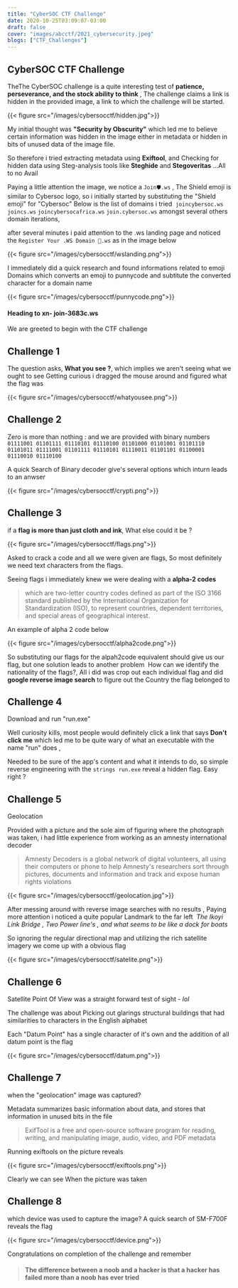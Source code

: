 ```yaml
---
title: "CyberSOC CTF Challenge"
date: 2020-10-25T03:09:07-03:00
draft: false
cover: "images/abcctf/2021_cybersecurity.jpeg"
blogs: ["CTF_Challenges"]
---
```



## CyberSOC CTF Challenge 


TheThe CyberSOC challenge is a quite interesting test of **patience, perseverance, and the stock ability to think** ,
The challenge claims a link is hidden in the provided image, a link to which the challenge will be started.

{{< figure src="/images/cybersocctf/hidden.jpg">}}


My initial thought was **"Security by Obscurity"** which led me to believe certain information was hidden in the image either in metadata or hidden in bits of unused data of the image file. 

So therefore i tried extracting metadata using **Exiftool**, and Checking for hidden data using Steg-analysis tools like **Steghide** and **Stegoveritas** …All to no Avail 

Paying a little attention the image, we notice a `Join🛡️.ws` , The Shield emoji is similar to Cybersoc logo, so i initially started by substituting the "Shield emoji" for "Cybersoc"
Below is the list of domains i tried 
`joincybersoc.ws` `joincs.ws` `joincybersocafrica.ws` `join.cybersoc.ws`
amongst several others domain iterations,

after several minutes i paid attention to the .ws landing page and noticed the `Register Your .WS Domain 🙂.ws` as in the image below

{{< figure src="/images/cybersocctf/wslanding.png">}}

I immediately did a quick research and found informations related to emoji Domains
which converts an emoji to punnycode and subtitute the converted character for a domain name

{{< figure src="/images/cybersocctf/punnycode.png">}}

#### Heading to xn- join-3683c.ws
We are greeted to begin  with the CTF challenge


## Challenge 1
The question asks, **What you see ?**, which implies we aren't seeing what we ought to see
Getting curious i dragged the mouse around and figured what the flag was

{{< figure src="/images/cybersocctf/whatyousee.png">}}

## Challenge 2

Zero is more than nothing : and we are provided with binary numbers
 
`01111001 01101111 01110101 01110100 01101000 01101001 01101110 01101011 01111001 01101111 01110101 01110011 01101101 01100001 01110010 01110100`

A quick Search of Binary decoder give's several options which inturn leads to an anwser

{{< figure src="/images/cybersocctf/crypti.png">}}

## Challenge 3
if a **flag is more than just cloth and ink**, What else could it be ?

{{< figure src="/images/cybersocctf/flags.png">}}

Asked to crack a code and all we were given are flags, So most definitely we need text characters from the flags.

Seeing flags i immediately knew we were dealing with a **alpha-2 codes**
 >which are two-letter country codes defined as part of the ISO 3166 standard published by the International Organization for Standardization (ISO), to represent countries, dependent territories, and special areas of geographical interest.

An example of alpha 2 code below

{{< figure src="/images/cybersocctf/alpha2code.png">}}

So substituting our flags for the alpah2code equivalent should give us our flag,
but one solution leads to another problem 
How can we identify the nationality of the flags?, All i did was crop out each individual flag and did **google reverse image search** to figure out the Country the flag belonged to


## Challenge 4
Download and run "run.exe"

Well curiosity kills, most people would definitely click a link that says **Don't click me** which led me to be quite wary of what an executable with the name "run" does ,

Needed to be sure of the app's content and what it intends to do, so simple reverse engineering with the `strings run.exe` reveal a hidden flag.
Easy right ?


## Challenge 5
Geolocation 

Provided with a picture and the sole aim of figuring where the photograph was taken, i had little experience from working as an amnesty international decoder 

>Amnesty Decoders is a global network of digital volunteers, all using 
 their computers or phone to help Amnesty's researchers sort through pictures, documents and information and track and expose human rights violations

{{< figure src="/images/cybersocctf/geolocation.jpg">}}

After messing around with reverse image searches with no results , Paying more attention i noticed a quite popular Landmark to the far left 
_The Ikoyi Link Bridge , Two Power line's , and what seems to be like a dock for boats_

So ignoring the regular directional map and utilizing the rich satellite imagery we come up with a obvious flag

{{< figure src="/images/cybersocctf/satelite.png">}}

## Challenge 6
Satellite Point Of View was a straight forward test of sight - _lol_

The challenge was about Picking out glarings structural buildings that had similarities to characters in the English alphabet 

Each "Datum Point" has a single character of it's own and the addition of all datum point is the flag

{{< figure src="/images/cybersocctf/datum.png">}}

## Challenge 7
when the "geolocation" image was captured?

Metadata summarizes basic information about data, and stores that information in unused bits in the file 

>ExifTool is a free and open-source software program for reading,  writing, and manipulating image, audio, video, and PDF metadata


Running exiftools on the picture reveals

{{< figure src="/images/cybersocctf/exiftools.png">}}

Clearly we can see When the picture was taken

## Challenge 8
which device was used to capture the image?
A quick search of SM-F700F reveals the flag


{{< figure src="/images/cybersocctf/device.png">}}

Congratulations on completion of the challenge and remember

>#### The difference between a noob and a hacker is that a hacker has failed more than a noob has ever tried
